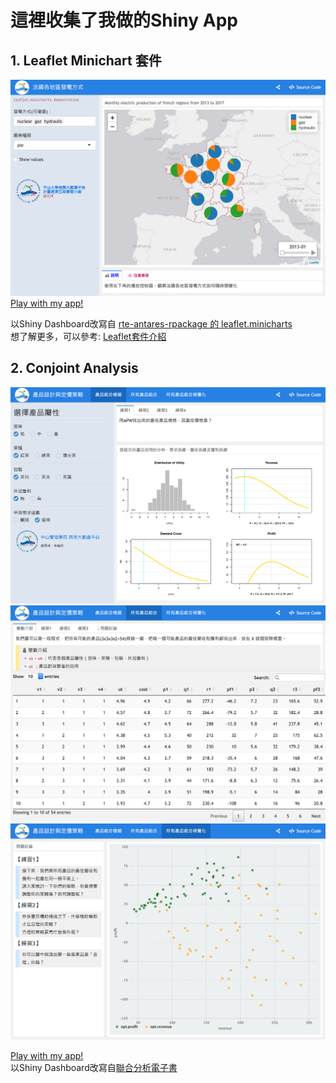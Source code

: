 # 這裡收集了我做的Shiny App



## 1. Leaflet Minichart 套件

![Demo](https://github.com/ritatang242/ShinyApp/blob/master/Demo/leaflet_minicharts.png) <br>
[Play with my app!](http://ba.cm.nsysu.edu.tw:4950/tonychuo/PwrProd.Rmd) <br>

以Shiny Dashboard改寫自 [rte-antares-rpackage 的 leaflet.minicharts](https://github.com/rte-antares-rpackage/leaflet.minicharts) <br>
想了解更多，可以參考: [Leaflet套件介紹](https://rpubs.com/RitaTang/leaflet)

## 2. Conjoint Analysis


![Demo1](https://github.com/ritatang242/ShinyApp/blob/master/Demo/conjoint1.png) <br>
![Demo2](https://github.com/ritatang242/ShinyApp/blob/master/Demo/conjoint2.png) <br>
![Demo3](https://github.com/ritatang242/ShinyApp/blob/master/Demo/conjoint3.png) <br>


[Play with my app!](http://ba.cm.nsysu.edu.tw:4949/b041010004/Conjoint2.Rmd) <br>
以Shiny Dashboard改寫自[聯合分析電子書](https://bap.cm.nsysu.edu.tw/conjoint_book/index.html) 
